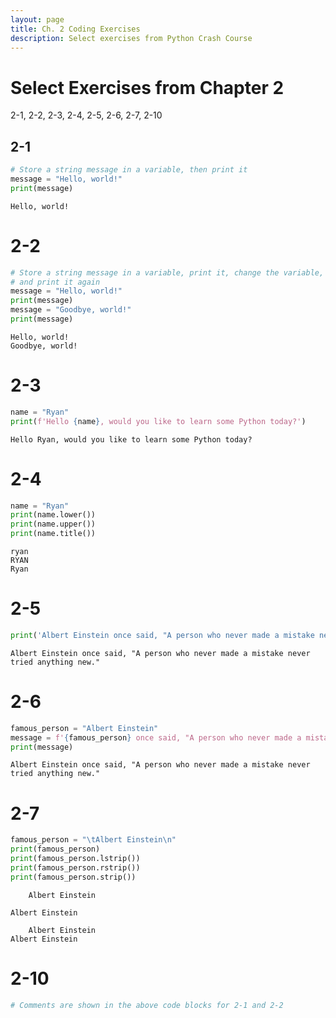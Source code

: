 ```yaml
---
layout: page
title: Ch. 2 Coding Exercises
description: Select exercises from Python Crash Course
---
```


# Select Exercises from Chapter 2
2-1, 2-2, 2-3, 2-4, 2-5, 2-6, 2-7, 2-10

## 2-1
```python
# Store a string message in a variable, then print it
message = "Hello, world!"
print(message)
```

    Hello, world!


# 2-2
```python
# Store a string message in a variable, print it, change the variable,
# and print it again
message = "Hello, world!"
print(message)
message = "Goodbye, world!"
print(message)
```

    Hello, world!
    Goodbye, world!


# 2-3
```python
name = "Ryan"
print(f'Hello {name}, would you like to learn some Python today?')
```

    Hello Ryan, would you like to learn some Python today?


# 2-4
```python
name = "Ryan"
print(name.lower())
print(name.upper())
print(name.title())
```

    ryan
    RYAN
    Ryan


# 2-5
```python
print('Albert Einstein once said, "A person who never made a mistake never tried anything new."')
```

    Albert Einstein once said, "A person who never made a mistake never tried anything new."


# 2-6
```python
famous_person = "Albert Einstein"
message = f'{famous_person} once said, "A person who never made a mistake never tried anything new."'
print(message)
```

    Albert Einstein once said, "A person who never made a mistake never tried anything new."


# 2-7
```python
famous_person = "\tAlbert Einstein\n"
print(famous_person)
print(famous_person.lstrip())
print(famous_person.rstrip())
print(famous_person.strip())
```

    	Albert Einstein
    
    Albert Einstein
    
    	Albert Einstein
    Albert Einstein


# 2-10
```python
# Comments are shown in the above code blocks for 2-1 and 2-2
```
